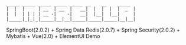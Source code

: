 ```text
_____ _____ _____ _____ _____ __    __    _____ 
|  |  |     | __  | __  |   __|  |  |  |  |  _  |
|  |  | | | | __ -|    -|   __|  |__|  |__|     |
|_____|_|_|_|_____|__|__|_____|_____|_____|__|__|
```
SpringBoot(2.0.2) + Spring Data Redis(2.0.7) + Spring Security(2.0.2) + Mybatis + Vue(2.0) + ElementUI Demo